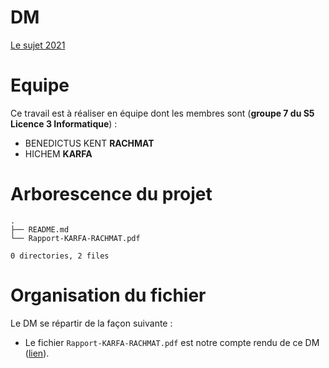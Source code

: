 # DM

[Le sujet 2021](https://www.fil.univ-lille1.fr/~varre/portail/graphes/dm/dm-21-22.pdf)

# Equipe

Ce travail est à réaliser en équipe dont les membres sont (**groupe 7 du S5 Licence 3 Informatique**) :

- BENEDICTUS KENT **RACHMAT**
- HICHEM **KARFA**

# Arborescence du projet

```
.
├── README.md
└── Rapport-KARFA-RACHMAT.pdf

0 directories, 2 files
```

# Organisation du fichier

Le DM se répartir de la façon suivante :

- Le fichier `Rapport-KARFA-RACHMAT.pdf` est notre compte rendu de ce DM ([lien](Rapport-KARFA-RACHMAT.pdf)).
